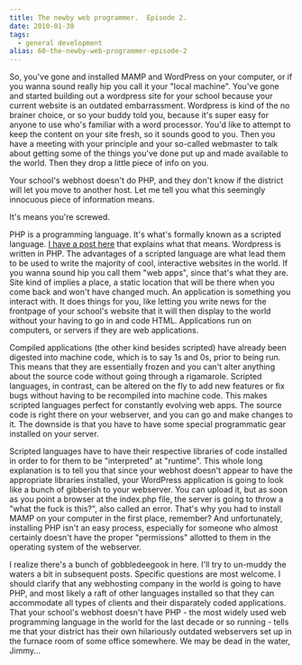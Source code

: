 ```yaml
---
title: The newby web programmer.  Episode 2.
date: 2010-01-30
tags: 
  - general development
alias: 60-the-newby-web-programmer-episode-2
---
```


So, you've gone and installed MAMP and WordPress on your computer, or if you wanna sound really hip you call it your "local machine". You've gone and started building out a wordpress site for your school because your current website is an outdated embarrassment. Wordpress is kind of the no brainer choice, or so your buddy told you, because it's super easy for anyone to use who's familiar with a word processor. You'd like to attempt to keep the content on your site fresh, so it sounds good to you. Then you have a meeting with your principle and your so-called webmaster to talk about getting some of the things you've done put up and made available to the world. Then they drop a little piece of info on you.


Your school's webhost doesn't do PHP, and they don't know if the district will let you move to another host. Let me tell you what this seemingly innocuous piece of information means.


It's means you're screwed.


PHP is a programming language. It's what's formally known as a scripted language. [I have a post here](posts/chapter-1b) that explains what that means. Wordpress is written in PHP. The advantages of a scripted language are what lead them to be used to write the majority of cool, interactive websites in the world. If you wanna sound hip you call them "web apps", since that's what they are. Site kind of implies a place, a static location that will be there when you come back and won't have changed much. An application is something you interact with. It does things for you, like letting you write news for the frontpage of your school's website that it will then display to the world without your having to go in and code HTML. Applications run on computers, or servers if they are web applications.


Compiled applications (the other kind besides scripted) have already been digested into machine code, which is to say 1s and 0s, prior to being run. This means that they are essentially frozen and you can't alter anything about the source code without going through a rigamarole. Scripted languages, in contrast, can be altered on the fly to add new features or fix bugs without having to be recompiled into machine code. This makes scripted languages perfect for constantly evolving web apps. The source code is right there on your webserver, and you can go and make changes to it. The downside is that you have to have some special programmatic gear installed on your server.


Scripted languages have to have their respective libraries of code installed in order to for them to be "interpreted" at "runtime". This whole long explanation is to tell you that since your webhost doesn't appear to have the appropriate libraries installed, your WordPress application is going to look like a bunch of gibberish to your webserver. You can upload it, but as soon as you point a browser at the index.php file, the server is going to throw a "what the fuck is this?", also called an error. That's why you had to install MAMP on your computer in the first place, remember? And unfortunately, installing PHP isn't an easy process, especially for someone who almost certainly doesn't have the proper "permissions" allotted to them in the operating system of the webserver.


I realize there's a bunch of gobbledeegook in here. I'll try to un-muddy the waters a bit in subsequent posts. Specific questions are most welcome. I should clarify that any webhosting company in the world is going to have PHP, and most likely a raft of other languages installed so that they can accommodate all types of clients and their disparately coded applications. That your school's webhost doesn't have PHP - the most widely used web programming language in the world for the last decade or so running - tells me that your district has their own hilariously outdated webservers set up in the furnace room of some office somewhere. We may be dead in the water, Jimmy...

